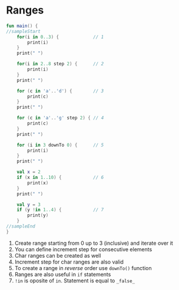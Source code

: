 # Ranges

<div class="language-kotlin" theme="idea" data-min-compiler-version="1.3">

```kotlin
fun main() {
//sampleStart
    for(i in 0..3) {             // 1
        print(i)
    }
    print(" ")

    for(i in 2..8 step 2) {      // 2
        print(i)
    }
    print(" ")

    for (c in 'a'..'d') {        // 3
        print(c)
    }
    print(" ")

    for (c in 'a'..'g' step 2) { // 4
        print(c)
    }
    print(" ")

    for (i in 3 downTo 0) {      // 5
        print(i)
    }
    print(" ")

    val x = 2
    if (x in 1..10) {            // 6
        print(x)
    }
    print(" ")

    val y = 3
    if (y !in 1..4) {            // 7
        print(y)
    }
//sampleEnd
}
```

</div>

1. Create range starting from 0 up to 3 (inclusive) and iterate over it
2. You can define increment step for consecutive elements
3. Char ranges can be created as well
4. Increment step for char ranges are also valid
5. To create a range in _reverse_ order use `downTo()` function
6. Ranges are also useful in `if` statements
7. `!in` is oposite of `in`. Statement is equal to `_false_`


